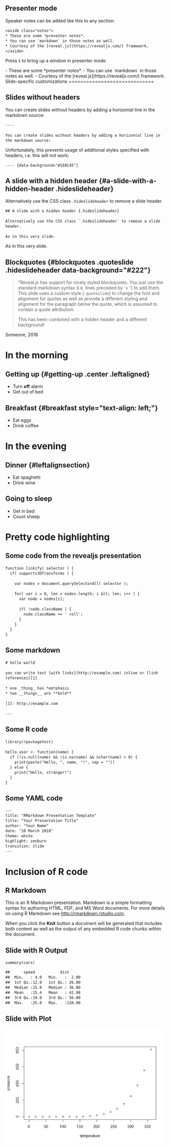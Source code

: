 Presenter mode
--------------

Speaker notes can be added like this to any section:

``` {.markup}
<aside class="notes">
* These are some *presenter notes*.
* You can use `markdown` in those notes as well.
* Courtesy of the [reveal.js](https://revealjs.com/) framework.
</aside>
```

Press `S` to bring up a window in presenter mode.

<aside class="notes">
-   These are some *presenter notes*.
-   You can use `markdown` in those notes as well.
-   Courtesy of the [reveal.js](https://revealjs.com/) framework.

</aside>
Slide-specific customizations
=============================

Slides without headers
----------------------

You can create slides without headers by adding a horizontal line in the
markdown source:

``` {.markdown}
----

You can create slides without headers by adding a horizontal line in the markdown source:
```

Unfortunately, this prevents usage of additional styles specified with
headers, i.e. this will not work:

``` {.markdown}
---- {data-background="#1E8C45"}
```

A slide with a hidden header {#a-slide-with-a-hidden-header .hideslideheader}
----------------------------

Alternatively use the CSS class `.hideslideheader` to remove a slide
header.

``` {.markdown}
## A slide with a hidden header {.hideslideheader}

Alternatively use the CSS class `.hideslideheader` to remove a slide header.

As in this very slide.
```

As in this very slide.

Blockquotes {#blockquotes .quoteslide .hideslideheader data-background="#222"}
-----------

> "Reveal.js has support for nicely styled blockquotes. You just use the
> standard markdown syntax (i.e. lines preceded by '\> ') to add them.
> This slide uses a custom style (`.quoteslide`) to change the font and
> alignment for quotes as well as provide a different styling and
> alignment for the paragraph below the quote, which is assumed to
> contain a quote attribution.
>
> This has been combined with a hidden header and a different
> background!

Someone, 2018

In the morning
==============

Getting up {#getting-up .center .leftaligned}
----------

-   Turn **off** alarm
-   Get out of bed

Breakfast {#breakfast style="text-align: left;"}
---------

-   Eat eggs
-   Drink coffee

In the evening
==============

Dinner {#leftalignsection}
------

-   Eat spaghetti
-   Drink wine

Going to sleep
--------------

-   Get in bed
-   Count sheep

Pretty code highlighting
========================

Some code from the revealjs presentation
----------------------------------------

``` {.javascript}
function linkify( selector ) {
  if( supports3DTransforms ) {

    var nodes = document.querySelectorAll( selector );

    for( var i = 0, len = nodes.length; i &lt; len; i++ ) {
      var node = nodes[i];

      if( !node.className ) {
        node.className += ' roll';
      }
    }
  }
}
```

Some markdown
-------------

``` {.markdown}
# hello world

you can write text [with links](http://example.com) inline or [link references][1].

* one _thing_ has *em*phasis
* two __things__ are **bold**

[1]: http://example.com

---
```

Some R code
-----------

``` {.r}
library(rpackagetest)

hello_user <- function(name) {
  if (!is.null(name) && !is.na(name) && nchar(name) > 0) {
    print(paste("Hello, ", name, "!", sep = ""))
  } else {
    print("Hello, stranger!")
  }
}
```

Some YAML code
--------------

``` {.yaml}
---
title: "RMarkdown Presentation Template"
title: "Your Presentation Title"
author: "Your Name"
date: "10 March 2018"
theme: white
highlight: zenburn
transition: slide
---
```

Inclusion of R code
===================

R Markdown
----------

This is an R Markdown presentation. Markdown is a simple formatting
syntax for authoring HTML, PDF, and MS Word documents. For more details
on using R Markdown see <http://rmarkdown.rstudio.com>.

When you click the **Knit** button a document will be generated that
includes both content as well as the output of any embedded R code
chunks within the document.

Slide with R Output
-------------------

``` {.r}
summary(cars)
```

    ##      speed           dist       
    ##  Min.   : 4.0   Min.   :  2.00  
    ##  1st Qu.:12.0   1st Qu.: 26.00  
    ##  Median :15.0   Median : 36.00  
    ##  Mean   :15.4   Mean   : 42.98  
    ##  3rd Qu.:19.0   3rd Qu.: 56.00  
    ##  Max.   :25.0   Max.   :120.00

Slide with Plot
---------------

![](index_files/figure-markdown/pressure-1.png)
